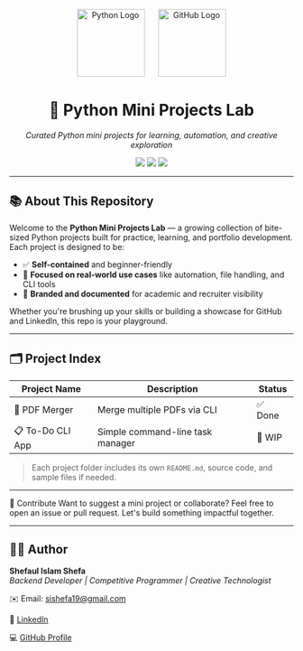 <p align="center">
  <img src="https://www.python.org/static/community_logos/python-logo.png" alt="Python Logo" width="120" style="margin-right: 20px;">
  <img src="https://avatars.githubusercontent.com/u/9919?s=200&v=4" alt="GitHub Logo" width="120">
</p>

<h1 align="center">🧠 Python Mini Projects Lab</h1>

<p align="center"><i>Curated Python mini projects for learning, automation, and creative exploration</i></p>

<p align="center">
  <img src="https://img.shields.io/badge/Python-3.10+-blue?logo=python">
  <img src="https://img.shields.io/badge/Project%20Type-Practice%20%26%20Portfolio-orange">
  <img src="https://img.shields.io/badge/Made%20with-%E2%9D%A4%EF%B8%8F%20by%20Shefaul-blue">
</p>

---

## 📚 About This Repository

Welcome to the **Python Mini Projects Lab** — a growing collection of bite-sized Python projects built for practice, learning, and portfolio development. Each project is designed to be:

- ✅ **Self-contained** and beginner-friendly  
- 🧪 **Focused on real-world use cases** like automation, file handling, and CLI tools  
- 🎨 **Branded and documented** for academic and recruiter visibility  

Whether you're brushing up your skills or building a showcase for GitHub and LinkedIn, this repo is your playground.

---

## 🗂️ Project Index

| Project Name       | Description                          | Status  |
|--------------------|--------------------------------------|---------|
| 📄 PDF Merger      | Merge multiple PDFs via CLI          | ✅ Done |
| 📋 To-Do CLI App   | Simple command-line task manager     | 🚧 WIP  |


> Each project folder includes its own `README.md`, source code, and sample files if needed.

---

📢 Contribute
Want to suggest a mini project or collaborate? Feel free to open an issue or pull request. Let's build something impactful together.

---

## 🙋‍♂️ Author

**Shefaul Islam Shefa**  
_Backend Developer | Competitive Programmer | Creative Technologist_

✉️ Email: [sishefa19@gmail.com](mailto:sishefa19@gmail.com)

🔗 [LinkedIn](https://www.linkedin.com/in/sishefa19/)

💻 [GitHub Profile](https://github.com/shefa19)

```
